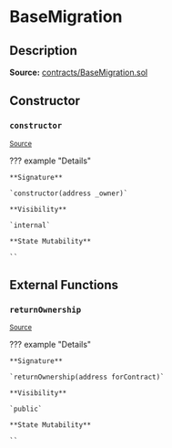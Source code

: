 # BaseMigration

## Description

**Source:** [contracts/BaseMigration.sol](https://github.com/Synthetixio/synthetix/tree/v2.93.1/contracts/BaseMigration.sol)

## Constructor

### `constructor`

<sub>[Source](https://github.com/Synthetixio/synthetix/tree/v2.93.1/contracts/BaseMigration.sol#L6)</sub>

??? example "Details"

    **Signature**

    `constructor(address _owner)`

    **Visibility**

    `internal`

    **State Mutability**

    ``

## External Functions

### `returnOwnership`

<sub>[Source](https://github.com/Synthetixio/synthetix/tree/v2.93.1/contracts/BaseMigration.sol#L9)</sub>

??? example "Details"

    **Signature**

    `returnOwnership(address forContract)`

    **Visibility**

    `public`

    **State Mutability**

    ``
